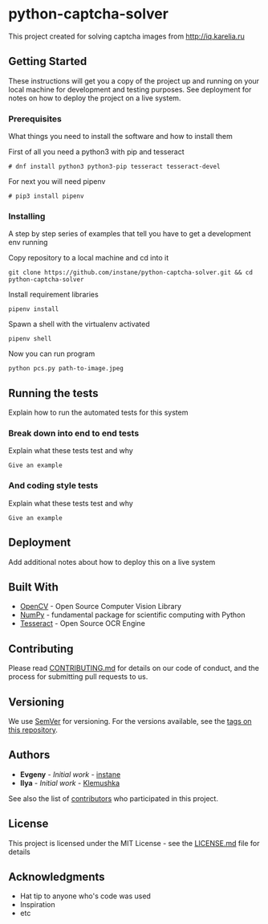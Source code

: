 # python-captcha-solver

This project created for solving captcha images from http://iq.karelia.ru 

## Getting Started

These instructions will get you a copy of the project up and running on your local machine for development and testing purposes. See deployment for notes on how to deploy the project on a live system.

### Prerequisites

What things you need to install the software and how to install them

First of all you need a python3 with pip and tesseract

```
# dnf install python3 python3-pip tesseract tesseract-devel
```

For next you will need pipenv

```
# pip3 install pipenv
```

### Installing

A step by step series of examples that tell you have to get a development env running

Copy repository to a local machine and cd into it

```
git clone https://github.com/instane/python-captcha-solver.git && cd python-captcha-solver
```

Install requirement libraries

```
pipenv install
```

Spawn a shell with the virtualenv activated

```
pipenv shell
```

Now you can run program

```
python pcs.py path-to-image.jpeg
```

## Running the tests

Explain how to run the automated tests for this system

### Break down into end to end tests

Explain what these tests test and why

```
Give an example
```

### And coding style tests

Explain what these tests test and why

```
Give an example
```

## Deployment

Add additional notes about how to deploy this on a live system

## Built With

* [OpenCV](https://opencv.org/) - Open Source Computer Vision Library
* [NumPy](http://www.numpy.org/) - fundamental package for scientific computing with Python
* [Tesseract](https://github.com/tesseract-ocr/tesseract) - Open Source OCR Engine

## Contributing

Please read [CONTRIBUTING.md](CONTRIBUTING.md) for details on our code of conduct, and the process for submitting pull requests to us.

## Versioning

We use [SemVer](http://semver.org/) for versioning. For the versions available, see the [tags on this repository](https://github.com/instane/python-captcha-solver/tags). 

## Authors

* **Evgeny** - *Initial work* - [instane](https://github.com/instane)
* **Ilya** - *Initial work* - [Klemushka](https://github.com/Klemushka)

See also the list of [contributors](https://github.com/python-captcha-solver/contributors) who participated in this project.

## License

This project is licensed under the MIT License - see the [LICENSE.md](LICENSE.md) file for details

## Acknowledgments

* Hat tip to anyone who's code was used
* Inspiration
* etc

